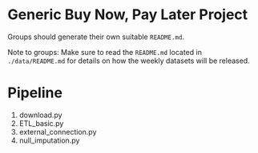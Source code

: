 # Generic Buy Now, Pay Later Project
Groups should generate their own suitable `README.md`.

Note to groups: Make sure to read the `README.md` located in `./data/README.md` for details on how the weekly datasets will be released.

# Pipeline
1. download.py
2. ETL_basic.py
3. external_connection.py
4. null_imputation.py
